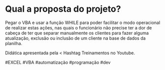# Qual a proposta do projeto?
Pegar o VBA e usar a função WHILE para poder facilitar o modo operacional de realizar estas ações, nas quais o funcionário não precise ter a dor de cabeça de ter que separar manualmente os clientes para fazer alguma atualização, exclusão ou inclusão de um cliente na base de dados da planilha.

Didática apresentada pela < Hashtag Treinamentos no Youtube.

#EXCEL #VBA #automatização #programação #dev
